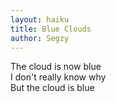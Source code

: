 ```yaml
---
layout: haiku
title: Blue Clouds
author: Segzy
---
```


The cloud is now blue<br>
I don't really know why<br>
But the cloud is blue<br>
